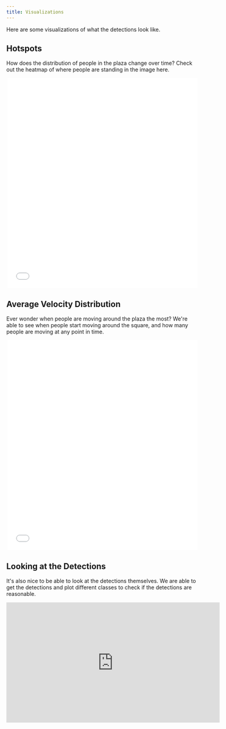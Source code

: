 ```yaml
---
title: Visualizations
---
```

Here are some visualizations of what the detections look like.

## Hotspots

How does the distribution of people in the plaza change over time?
Check out the heatmap of where people are standing in the image here.

<link rel="stylesheet" href="https://cdn.pydata.org/bokeh/release/bokeh-0.12.3.min.css" type="text/css" />
        
<script type="text/javascript" src="https://cdn.pydata.org/bokeh/release/bokeh-0.12.3.min.js"></script>

<iframe src="locations.html"
        sandbox="allow-same-origin allow-scripts"
        width="500"
        height="550"
        scrolling="no"
        seamless="seamless"
        frameborder="0" style="display: block; margin-left: auto; margin-right: auto; width: 500">
</iframe>

## Average Velocity Distribution

Ever wonder when people are moving around the plaza the most?
We're able to see when people start moving around the square, and how many
people are moving at any point in time.

<iframe src="synthetic_velocities.html"
    sandbox="allow-same-origin allow-scripts"
    width="500"
    height="550"
    scrolling="no"
    seamless="seamless"
    frameborder="0" style="display: block; margin-left: auto; margin-right: auto; width: 500">
</iframe>

## Looking at the Detections

It's also nice to be able to look at the detections themselves.
We are able to get the detections and plot different classes to check if the
detections are reasonable.

<iframe width="560" height="315" src="https://www.youtube.com/embed/eN9tTVJ9J2c" frameborder="0" allow="accelerometer; autoplay; encrypted-media; gyroscope; picture-in-picture" allowfullscreen class="youtube"></iframe>
